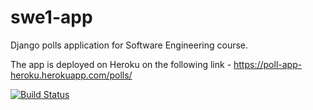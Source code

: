 # swe1-app
Django polls application for Software Engineering course.

The app is deployed on Heroku on the following link - https://poll-app-heroku.herokuapp.com/polls/

[![Build Status](https://app.travis-ci.com/Shravanirakshe/swe1-app.svg?branch=main)](https://app.travis-ci.com/Shravanirakshe/swe1-app)
